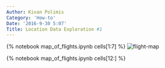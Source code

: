 ```yaml
---
Author: Kivan Polimis
Category: 'How-to'
Date: '2016-9-30 5:07'
Title: Location Data Exploration #1
---
```


{% notebook map_of_flights.ipynb cells[1:7] %}
![flight-map](../../images/flights.png)

{% notebook map_of_flights.ipynb cells[12:] %}

